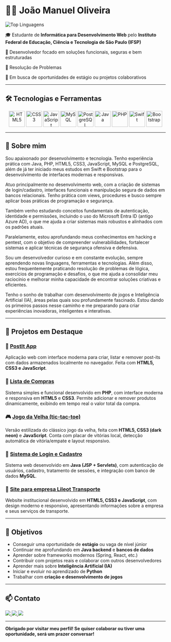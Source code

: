 # 👨‍💻 João Manuel Oliveira

![Top Linguagens](https://github-readme-stats.vercel.app/api/top-langs/?username=JoaoManuelOliveira&layout=compact&theme=vision-friendly-dark)

🎓 Estudante de **Informática para Desenvolvimento Web** pelo **Instituto Federal de Educação, Ciência e Tecnologia de São Paulo (IFSP)**

📍 Desenvolvedor focado em soluções funcionais, seguras e bem estruturadas

🧠 Resolução de Problemas

🚀 Em busca de oportunidades de estágio ou projetos colaborativos

---

## 🛠️ Tecnologias e Ferramentas

<div align="center">
  <img src="https://cdn.jsdelivr.net/gh/devicons/devicon/icons/html5/html5-original.svg" width="50px" title="HTML5"/>
  <img src="https://cdn.jsdelivr.net/gh/devicons/devicon/icons/css3/css3-original.svg" width="50px" title="CSS3"/>
  <img src="https://cdn.jsdelivr.net/gh/devicons/devicon/icons/javascript/javascript-original.svg" width="50px" title="JavaScript"/>
  <img src="https://cdn.jsdelivr.net/gh/devicons/devicon/icons/mysql/mysql-original.svg" width="50px" title="MySQL"/>
  <img src="https://cdn.jsdelivr.net/gh/devicons/devicon/icons/postgresql/postgresql-original.svg" width="50px" title="PostgreSQL"/>
  <img src="https://cdn.jsdelivr.net/gh/devicons/devicon/icons/java/java-original.svg" width="50px" title="Java"/>
  <img src="https://cdn.jsdelivr.net/gh/devicons/devicon/icons/php/php-original.svg" width="50px" title="PHP"/>
  <img src="https://cdn.jsdelivr.net/gh/devicons/devicon/icons/swift/swift-original.svg" width="50px" title="Swift"/>
  <img src="https://cdn.jsdelivr.net/gh/devicons/devicon/icons/bootstrap/bootstrap-original.svg" width="50px" title="Bootstrap"/>
</div>

---

## 🧠 Sobre mim

Sou apaixonado por desenvolvimento e tecnologia. Tenho experiência prática com Java, PHP, HTML5, CSS3, JavaScript, MySQL e PostgreSQL, além de já ter iniciado meus estudos em Swift e Bootstrap para o desenvolvimento de interfaces modernas e responsivas.

Atuo principalmente no desenvolvimento web, com a criação de sistemas de login/cadastro, interfaces funcionais e manipulação segura de dados em bancos relacionais. Tenho prática com views, procedures e busco sempre aplicar boas práticas de programação e segurança.

Também venho estudando conceitos fundamentais de autenticação, identidade e permissões, incluindo o uso do Microsoft Entra ID (antigo Azure AD), o que me ajuda a criar sistemas mais robustos e alinhados com os padrões atuais.

Paralelamente, estou aprofundando meus conhecimentos em hacking e pentest, com o objetivo de compreender vulnerabilidades, fortalecer sistemas e aplicar técnicas de segurança ofensiva e defensiva.

Sou um desenvolvedor curioso e em constante evolução, sempre aprendendo novas linguagens, ferramentas e tecnologias. Além disso, estou frequentemente praticando resolução de problemas de lógica, exercícios de programação e desafios, o que me ajuda a consolidar meu raciocínio e melhorar minha capacidade de encontrar soluções criativas e eficientes.

Tenho o sonho de trabalhar com desenvolvimento de jogos e Inteligência Artificial (IA), áreas pelas quais sou profundamente fascinado. Estou dando os primeiros passos nesse caminho e me preparando para criar experiências inovadoras, inteligentes e interativas.

---

## 🔗 Projetos em Destaque

### 📝 [PostIt App](https://joaomanueloliveira.github.io/postit/)  
Aplicação web com interface moderna para criar, listar e remover post-its com dados armazenados localmente no navegador. Feita com **HTML5, CSS3 e JavaScript**.

### 🛒 [Lista de Compras](https://joaomanueloliveira.infinityfreeapp.com)  
Sistema simples e funcional desenvolvido em **PHP**, com interface moderna e responsiva em **HTML5** e **CSS3**. Permite adicionar e remover produtos dinamicamente, exibindo em tempo real o valor total da compra.

### 🎮 [Jogo da Velha (tic-tac-toe)](https://joaomanueloliveira.github.io/jogoDaVelha)  
Versão estilizada do clássico jogo da velha, feita com **HTML5, CSS3 (dark neon)** e **JavaScript**. Conta com placar de vitórias local, detecção automática de vitória/empate e layout responsivo.

### 🔐 [Sistema de Login e Cadastro](https://github.com/JoaoManuelOliveira/Sistema-Login-Cadastro)  
Sistema web desenvolvido em **Java (JSP + Servlets)**, com autenticação de usuários, cadastro, tratamento de sessões, e integração com banco de dados **MySQL**.

### 🚗 [Site para empresa Lileot Transporte](https://lileottransorte.github.io/Lileot)  
Website institucional desenvolvido em **HTML5, CSS3 e JavaScript**, com design moderno e responsivo, apresentando informações sobre a empresa e seus serviços de transporte.

---

## 🎯 Objetivos

- Conseguir uma oportunidade de **estágio** ou vaga de nível júnior  
- Continuar me aprofundando em **Java backend** e **bancos de dados**  
- Aprender sobre frameworks modernos (Spring, React, etc.)  
- Contribuir com projetos reais e colaborar com outros desenvolvedores  
- Aprender mais sobre **Inteligência Artificial (IA)**  
- Iniciar e evoluir no aprendizado de **Python**  
- Trabalhar com **criação e desenvolvimento de jogos**

---

## 📫 Contato
<div>
  <a href="https://www.instagram.com/_zshadowz" target="_blank">
    <img src="https://img.shields.io/badge/-Instagram-%23E4405F?style=for-the-badge&logo=instagram&logoColor=white" />
  </a>
  <a href="https://www.linkedin.com/in/oliveirajoaodev" target="_blank">
    <img src="https://img.shields.io/badge/-LinkedIn-%230077B5?style=for-the-badge&logo=linkedin&logoColor=white" />
  </a>
  <a href="mailto:joaomanueloliveira013.work@gmail.com">
    <img src="https://img.shields.io/badge/-Gmail-D14836?style=for-the-badge&logo=gmail&logoColor=white" />
  </a>
</div>

---

**Obrigado por visitar meu perfil! Se quiser colaborar ou tiver uma oportunidade, será um prazer conversar!**
